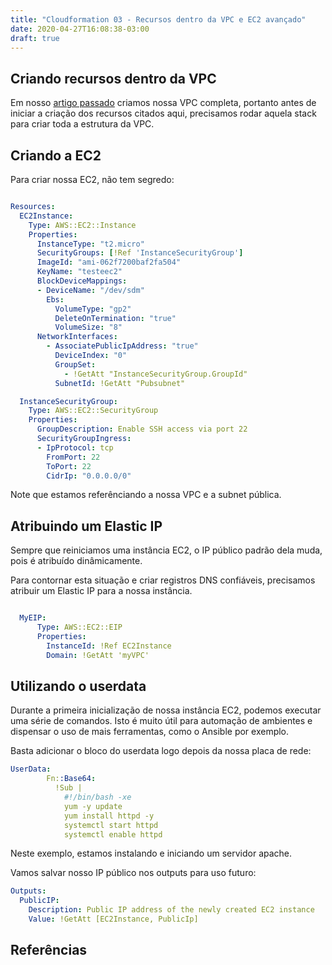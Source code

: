 ```yaml
---
title: "Cloudformation 03 - Recursos dentro da VPC e EC2 avançado"
date: 2020-04-27T16:08:38-03:00
draft: true
---
```


## Criando recursos dentro da VPC

Em nosso [artigo passado](https://fabio.monster/posts/cloudformation-02/) criamos nossa VPC completa, portanto antes de iniciar a criação dos recursos citados aqui, precisamos rodar aquela stack para criar toda a estrutura da VPC.

## Criando a EC2

Para criar nossa EC2, não tem segredo:

```yaml

Resources:
  EC2Instance: 
    Type: AWS::EC2::Instance
    Properties:
      InstanceType: "t2.micro"
      SecurityGroups: [!Ref 'InstanceSecurityGroup']
      ImageId: "ami-062f7200baf2fa504"
      KeyName: "testeec2"
      BlockDeviceMappings: 
      - DeviceName: "/dev/sdm"
        Ebs: 
          VolumeType: "gp2"
          DeleteOnTermination: "true"
          VolumeSize: "8"
      NetworkInterfaces: 
        - AssociatePublicIpAddress: "true"
          DeviceIndex: "0"
          GroupSet: 
            - !GetAtt "InstanceSecurityGroup.GroupId"
          SubnetId: !GetAtt "Pubsubnet"

  InstanceSecurityGroup:
    Type: AWS::EC2::SecurityGroup
    Properties:
      GroupDescription: Enable SSH access via port 22
      SecurityGroupIngress:
      - IpProtocol: tcp
        FromPort: 22
        ToPort: 22
        CidrIp: "0.0.0.0/0"
```

Note que estamos referênciando a nossa VPC e a subnet pública.

## Atribuindo um Elastic IP

Sempre que reiniciamos uma instância EC2, o IP público padrão dela muda, pois é atribuído dinâmicamente.

Para contornar esta situação e criar registros DNS confiáveis, precisamos atribuir um Elastic IP para a nossa instância.

```yaml

  MyEIP:
      Type: AWS::EC2::EIP
      Properties:
        InstanceId: !Ref EC2Instance
        Domain: !GetAtt 'myVPC'

```

## Utilizando o userdata

Durante a primeira inicialização de nossa instância EC2, podemos executar uma série de comandos. Isto é muito útil para automação de ambientes e dispensar o uso de mais ferramentas, como o Ansible por exemplo.

Basta adicionar o bloco do userdata logo depois da nossa placa de rede:

```yaml
UserData:
        Fn::Base64:
          !Sub |
            #!/bin/bash -xe
            yum -y update
            yum install httpd -y
            systemctl start httpd
            systemctl enable httpd
```

Neste exemplo, estamos instalando e iniciando um servidor apache.

Vamos salvar nosso IP público nos outputs para uso futuro:

```yaml
Outputs:
  PublicIP:
    Description: Public IP address of the newly created EC2 instance
    Value: !GetAtt [EC2Instance, PublicIp]
```



## Referências

[]()

[]()
